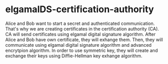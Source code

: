 # elgamalDS-certification-authority
Alice and Bob want to start a secret and authenticated communication. That's why we are creating certificates in the
certification authority (CA). CA will send certificates using elgamal digital signature algorithm. After Alice and
Bob have own certificate, they will exhange them. Then, they will communicate using elgamal digital signature algorithm 
and advanced encrytpion algorithm. In order to use symmetric key, they will create and exchange their keys using Diffie-Hellman
key exhange algorithm.
